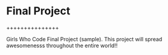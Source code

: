 # Final Project
+++++++++++++++

Girls Who Code Final Project (sample). This project will spread awesomenesss
throughout the entire world!!
